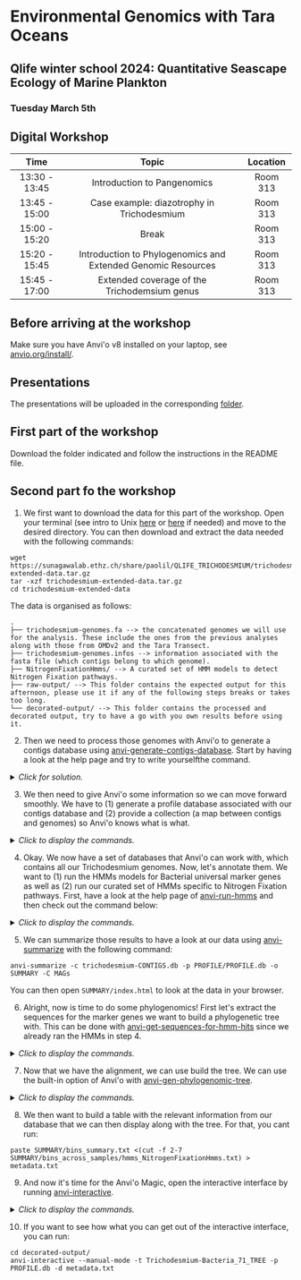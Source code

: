 # Environmental Genomics with Tara Oceans 
## Qlife winter school 2024: Quantitative Seascape Ecology of Marine Plankton 
### Tuesday March 5th

## Digital Workshop 

| Time |  Topic  | Location
|:-----------:|:----------:|:--------:|
| 13:30 - 13:45 | Introduction to Pangenomics | Room 313 |
| 13:45 - 15:00 | Case example: diazotrophy in Trichodesmium | Room 313 |
| 15:00 - 15:20 | Break | Room 313 |
| 15:20 - 15:45 | Introduction to Phylogenomics and Extended Genomic Resources | Room 313 |
| 15:45 - 17:00 | Extended coverage of the Trichodemsium genus | Room 313 |

## Before arriving at the workshop

Make sure you have Anvi'o v8 installed on your laptop, see [anvio.org/install/](anvio.org/install/). 

## Presentations 

The presentations will be uploaded in the corresponding [folder](https://github.com/LucasPaoli/Qlife-2024-Environmental-Genomics/tree/main/talks).

## First part of the workshop

Download the folder indicated and follow the instructions in the README file.

## Second part fo the workshop

1. We first want to download the data for this part of the workshop. Open your terminal (see intro to Unix [here](https://astrobiomike.github.io/unix/unix-intro) or [here](https://sunagawalab.ethz.ch/share/teaching/ptb24/contents/1_Unix1/01_unixcommand.html) if needed) and move to the desired directory. You can then download and extract the data needed with the following commands:

```
wget https://sunagawalab.ethz.ch/share/paolil/QLIFE_TRICHODESMIUM/trichodesmium-extended-data.tar.gz 
tar -xzf trichodesmium-extended-data.tar.gz
cd trichodesmium-extended-data
``` 

The data is organised as follows:

```
.
├── trichodesmium-genomes.fa --> the concatenated genomes we will use for the analysis. These include the ones from the previous analyses along with those from OMDv2 and the Tara Transect.
├── trichodesmium-genomes.infos --> information associated with the fasta file (which contigs belong to which genome). 
├── NitrogenFixationHmms/ --> A curated set of HMM models to detect Nitrogen Fixation pathways. 
├── raw-output/ --> This folder contains the expected output for this afternoon, please use it if any of the following steps breaks or takes too long. 
└── decorated-output/ --> This folder contains the processed and decorated output, try to have a go with you own results before using it. 
```


2. Then we need to process those genomes with Anvi'o to generate a contigs database using [anvi-generate-contigs-database](https://anvio.org/help/8/programs/anvi-gen-contigs-database/). Start by having a look at the help page and try to write yourselfthe command.
<details>
<summary><i>Click for solution.</I></summary>
```
anvi-gen-contigs-database -f trichodesmium-genomes.fa -T 8 -o trichodesmium-CONTIGS.db
```
</details>

3. We then need to give Anvi'o some information so we can move forward smoothly. We have to (1) generate a profile database associated with our contigs database and (2) provide a collection (a map between contigs and genomes) so Anvi'o knows what is what.
<details>
<summary><i>Click to display the commands.</I></summary>
```
anvi-profile -c trichodesmium-CONTIGS.db --blank-profile --skip-hierarchical-clustering -o PROFILE -S MAGs
anvi-import-collection -c trichodesmium-CONTIGS.db trichodesmium-genomes.infos --contigs-mode -C MAGs -p PROFILE/PROFILE.db
```
</details>

4. Okay. We now have a set of databases that Anvi'o can work with, which contains all our Trichodesmium genomes. Now, let's annotate them. We want to (1) run the HMMs models for Bacterial universal marker genes as well as (2) run our curated set of HMMs specific to Nitrogen Fixation pathways. First, have a look at the help page of [anvi-run-hmms](https://anvio.org/help/8/programs/anvi-run-hmms/) and then check out the command below: 
<details>
<summary><i>Click to display the commands.</I></summary>
```
anvi-run-hmms -c trichodesmium-CONTIGS.db -T 8 -I Bacteria_71
anvi-run-hmms -c trichodesmium-CONTIGS.db -H NitrogenFixationHmm 
```
</details>

5. We can summarize those results to have a look at our data using [anvi-summarize](https://anvio.org/help/8/programs/anvi-summarize/) with the following command:
```
anvi-summarize -c trichodesmium-CONTIGS.db -p PROFILE/PROFILE.db -o SUMMARY -C MAGs
```
You can then open `SUMMARY/index.html` to look at the data in your browser.

6. Alright, now is time to do some phylogenomics! First let's extract the sequences for the marker genes we want to build a phylogenetic tree with. This can be done with [anvi-get-sequences-for-hmm-hits](https://anvio.org/help/8/programs/anvi-get-sequences-for-hmm-hits/) since we already ran the HMMs in step 4.
<details>
<summary><i>Click to display the commands.</I></summary>
```
anvi-get-sequences-for-hmm-hits -c trichodesmium-CONTIGS.db -p PROFILE/PROFILE.db -C MAGs --hmm-sources Bacteria_71 --concatenate-genes -o Trichodesmium-Bacteria_71_ALIGN --return-best-hit
```
</details>

7. Now that we have the alignment, we can use build the tree. We can use the built-in option of Anvi'o with [anvi-gen-phylogenomic-tree](https://anvio.org/help/8/programs/anvi-gen-phylogenomic-tree/).
<details>
<summary><i>Click to display the commands.</I></summary>
```
anvi-gen-phylogenomic-tree -f Trichodesmium-Bacteria_71_ALIGN -o Trichodesmium-Bacteria_71_TREE
```
</details>

8. We then want to build a table with the relevant information from our database that we can then display along with the tree. For that, you cant run:
```
paste SUMMARY/bins_summary.txt <(cut -f 2-7 SUMMARY/bins_across_samples/hmms_NitrogenFixationHmms.txt) > metadata.txt
```

9. And now it's time for the Anvi'o Magic, open the interactive interface by running [anvi-interactive](https://anvio.org/help/8/programs/anvi-interactive/).
<details>
<summary><i>Click to display the commands.</I></summary>
```
anvi-interactive --manual-mode -t Trichodesmium-Bacteria_71_TREE -p PROFILE.db -d metadata.txt
```
</details>

10. If you want to see how what you can get out of the interactive interface, you can run:
```
cd decorated-output/
anvi-interactive --manual-mode -t Trichodesmium-Bacteria_71_TREE -p PROFILE.db -d metadata.txt
```
